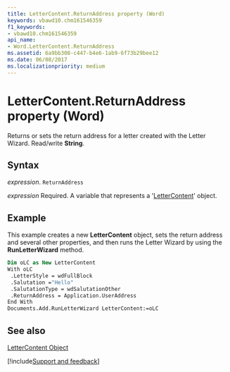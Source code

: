 ```yaml
---
title: LetterContent.ReturnAddress property (Word)
keywords: vbawd10.chm161546359
f1_keywords:
- vbawd10.chm161546359
api_name:
- Word.LetterContent.ReturnAddress
ms.assetid: 6a9bb308-c447-b4e6-1ab9-6f73b29bee12
ms.date: 06/08/2017
ms.localizationpriority: medium
---
```



# LetterContent.ReturnAddress property (Word)

Returns or sets the return address for a letter created with the Letter Wizard. Read/write **String**.


## Syntax

_expression_. `ReturnAddress`

_expression_ Required. A variable that represents a '[LetterContent](Word.LetterContent.md)' object.


## Example

This example creates a new **LetterContent** object, sets the return address and several other properties, and then runs the Letter Wizard by using the **RunLetterWizard** method.


```vb
Dim oLC as New LetterContent 
With oLC 
 .LetterStyle = wdFullBlock 
 .Salutation ="Hello" 
 .SalutationType = wdSalutationOther 
 .ReturnAddress = Application.UserAddress 
End With 
Documents.Add.RunLetterWizard LetterContent:=oLC
```


## See also


[LetterContent Object](Word.LetterContent.md)

[!include[Support and feedback](~/includes/feedback-boilerplate.md)]